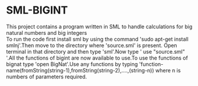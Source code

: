 # SML-BIGINT
This project contains a program written in SML  to handle calculations for big natural numbers and big integers  
To run the code first install sml by using the command 'sudo apt-get install smlnj'.Then move to the directory where 'source.sml' is present. Open terminal in that directory and then type 'sml'.Now type ' use "source.sml" '.All the functions of bigint are now available to use.To use the functions of bignat type 'open BigNat'.Use any functions by typing 'function-name(fromString(string-1),fromString(string-2),....,(string-n)) where n is numbers of parameters required.

